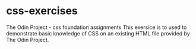 # css-exercises
The Odin Project - css foundation assignments
This exersice is to used to demonstrate basic knowledge of CSS on an existing HTML file provided by The Odin Project.
